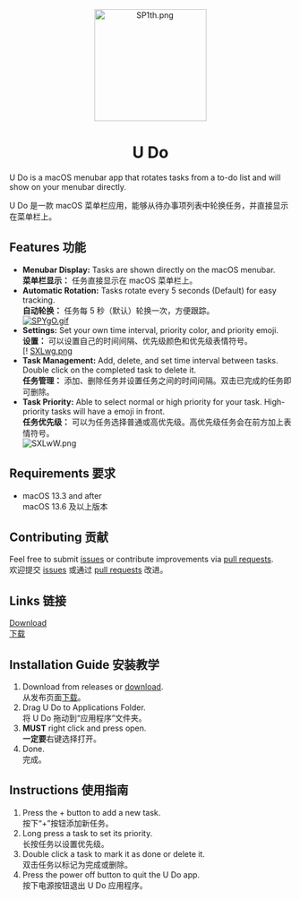 <div align="center">
<a href="https://github.com/chriyocc/U-Do/releases/latest"><img src="https://s7.gifyu.com/images/SP1th.png" alt="SP1th.png" style="width:200px; height:200px;"></a>
<h1 align="center">U Do</h1>
</div>
U Do is a macOS menubar app that rotates tasks from a to-do list and will show on your menubar directly.

U Do 是一款 macOS 菜单栏应用，能够从待办事项列表中轮换任务，并直接显示在菜单栏上。

## Features 功能

- **Menubar Display:** Tasks are shown directly on the macOS menubar.<br>**菜单栏显示：** 任务直接显示在 macOS 菜单栏上。
- **Automatic Rotation:** Tasks rotate every 5 seconds (Default) for easy tracking.<br>**自动轮换：** 任务每 5 秒（默认）轮换一次，方便跟踪。<br>[![SPYgO.gif](https://s7.gifyu.com/images/SPYgO.gif)](https://gifyu.com/image/SPYgO)
- **Settings:** Set your own time interval, priority color, and priority emoji.<br>**设置：** 可以设置自己的时间间隔、优先级颜色和优先级表情符号。<br>[!
    [SXLwg.png](https://s13.gifyu.com/images/SXLwg.png)
- **Task Management:** Add, delete, and set time interval between tasks. Double click on the completed task to delete it.<br>**任务管理：** 添加、删除任务并设置任务之间的时间间隔。双击已完成的任务即可删除。
- **Task Priority:** Able to select normal or high priority for your task. High-priority tasks will have a emoji in front.<br>**任务优先级：** 可以为任务选择普通或高优先级。高优先级任务会在前方加上表情符号。<br>![SXLwW.png](https://s13.gifyu.com/images/SXLwW.png)

## Requirements 要求

- macOS 13.3 and after<br>macOS 13.6 及以上版本

## Contributing 贡献

Feel free to submit [issues](https://github.com/chriyocc/U-Do/issues) or contribute improvements via [pull requests](https://github.com/chriyocc/U-Do/pulls).<br>欢迎提交 [issues](https://github.com/chriyocc/U-Do/issues) 或通过 [pull requests](https://github.com/chriyocc/U-Do/pulls) 改进。

## Links 链接

[Download<br>下载](https://github.com/chriyocc/U-Do/releases/latest)

## Installation Guide 安装教学

1. Download from releases or [download](https://github.com/chriyocc/U-Do/releases/latest).<br>从发布页面[下载](https://github.com/chriyocc/U-Do/releases/latest)。
2. Drag U Do to Applications Folder.<br>将 U Do 拖动到“应用程序”文件夹。
3. **MUST** right click and press open.<br>**一定要**右键选择打开。
4. Done.<br>完成。

## Instructions 使用指南

1. Press the + button to add a new task.<br>按下“+”按钮添加新任务。
2. Long press a task to set its priority.<br>长按任务以设置优先级。
3. Double click a task to mark it as done or delete it.<br>双击任务以标记为完成或删除。
4. Press the power off button to quit the U Do app.<br>按下电源按钮退出 U Do 应用程序。
